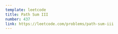 ```yaml
---
template: leetcode
title: Path Sum III
number: 437
link: https://leetcode.com/problems/path-sum-iii
---
```

